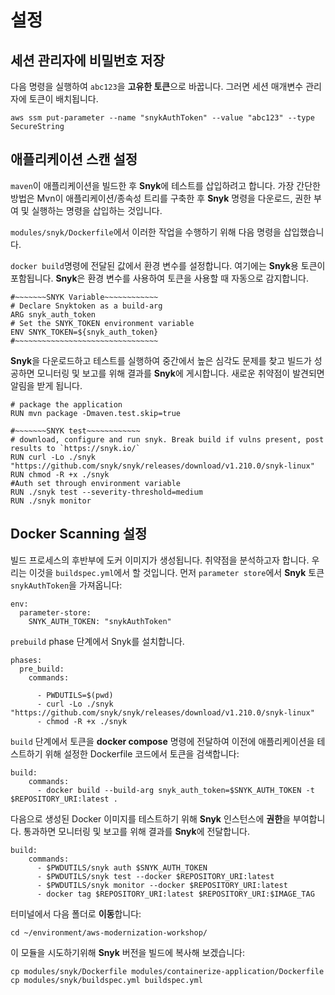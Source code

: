 # 설정

## 세션 관리자에 비밀번호 저장

다음 명령을 실행하여 `abc123`을 **고유한 토큰**으로 바꿉니다. 그러면 세션 매개변수 관리자에 토큰이 배치됩니다.

```
aws ssm put-parameter --name "snykAuthToken" --value "abc123" --type SecureString
```

## 애플리케이션 스캔 설정

`maven`이 애플리케이션을 빌드한 후 **Snyk**에 테스트를 삽입하려고 합니다. 가장 간단한 방법은 Mvn이 애플리케이션/종속성 트리를 구축한 후 **Snyk** 명령을 다운로드, 권한 부여 및 실행하는 명령을 삽입하는 것입니다.

`modules/snyk/Dockerfile`에서 이러한 작업을 수행하기 위해 다음 명령을 삽입했습니다.

`docker build`명령에 전달된 값에서 환경 변수를 설정합니다. 여기에는 **Snyk**용 토큰이 포함됩니다. **Snyk**은 환경 변수를 사용하여 토큰을 사용할 때 자동으로 감지합니다.

```
#~~~~~~~SNYK Variable~~~~~~~~~~~~
# Declare Snyktoken as a build-arg
ARG snyk_auth_token
# Set the SNYK_TOKEN environment variable
ENV SNYK_TOKEN=${snyk_auth_token}
#~~~~~~~~~~~~~~~~~~~~~~~~~~~~~~~~
```

**Snyk**을 다운로드하고 테스트를 실행하여 중간에서 높은 심각도 문제를 찾고 빌드가 성공하면 모니터링 및 보고를 위해 결과를 **Snyk**에 게시합니다. 새로운 취약점이 발견되면 알림을 받게 됩니다.

```
# package the application
RUN mvn package -Dmaven.test.skip=true

#~~~~~~~SNYK test~~~~~~~~~~~~
# download, configure and run snyk. Break build if vulns present, post results to `https://snyk.io/`
RUN curl -Lo ./snyk "https://github.com/snyk/snyk/releases/download/v1.210.0/snyk-linux"
RUN chmod -R +x ./snyk
#Auth set through environment variable
RUN ./snyk test --severity-threshold=medium
RUN ./snyk monitor
```

## Docker Scanning 설정

빌드 프로세스의 후반부에 도커 이미지가 생성됩니다. 취약점을 분석하고자 합니다. 우리는 이것을 `buildspec.yml`에서 할 것입니다. 먼저 `parameter store`에서 **Snyk** 토큰 `snykAuthToken`을 가져옵니다:

```
env:
  parameter-store:
    SNYK_AUTH_TOKEN: "snykAuthToken"
```

`prebuild` phase 단계에서 Snyk를 설치합니다.

```
phases:
  pre_build:
    commands:

      - PWDUTILS=$(pwd)
      - curl -Lo ./snyk "https://github.com/snyk/snyk/releases/download/v1.210.0/snyk-linux"
      - chmod -R +x ./snyk
```

`build` 단계에서 토큰을 **docker compose** 명령에 전달하여 이전에 애플리케이션을 테스트하기 위해 설정한 Dockerfile 코드에서 토큰을 검색합니다:

```
build:
    commands:
      - docker build --build-arg snyk_auth_token=$SNYK_AUTH_TOKEN -t $REPOSITORY_URI:latest .
```

다음으로 생성된 Docker 이미지를 테스트하기 위해 **Snyk** 인스턴스에 **권한**을 부여합니다. 통과하면 모니터링 및 보고를 위해 결과를 **Snyk**에 전달합니다.

```
build:
    commands:
      - $PWDUTILS/snyk auth $SNYK_AUTH_TOKEN
      - $PWDUTILS/snyk test --docker $REPOSITORY_URI:latest
      - $PWDUTILS/snyk monitor --docker $REPOSITORY_URI:latest
      - docker tag $REPOSITORY_URI:latest $REPOSITORY_URI:$IMAGE_TAG
```

터미널에서 다음 폴더로 **이동**합니다:

```
cd ~/environment/aws-modernization-workshop/
```

이 모듈을 시도하기위해 **Snyk** 버전을 빌드에 복사해 보겠습니다:

```
cp modules/snyk/Dockerfile modules/containerize-application/Dockerfile
cp modules/snyk/buildspec.yml buildspec.yml
```
